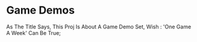 # Game Demos

As The Title Says, This Proj Is About A Game Demo Set, Wish : 'One Game A Week' Can Be True;
